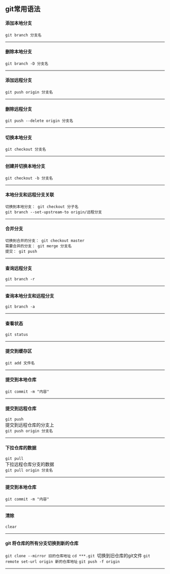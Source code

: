 ## git常用语法

#### 添加本地分支
  `git branch 分支名`
*****

#### 删除本地分支
  `git branch -D 分支名`
*****

#### 添加远程分支
  `git push origin 分支名`
*****

#### 删除远程分支
  `git push --delete origin 分支名 `
*****

#### 切换本地分支
  `git checkout 分支名`
*****

#### 创建并切换本地分支
  `git checkout -b 分支名`
*****

#### 本地分支和远程分支关联
  `切换到本地分支： git checkout 分子名`  
  `git branch --set-upstream-to origin/远程分支`
*****

#### 合并分支
  `切换到合并的分支： git checkout master`  
  `需要合并的分支： git merge 分支名`  
  `提交： git push`
*****

#### 查询远程分支
  `git branch -r`
*****

#### 查询本地分支和远程分支
  `git branch -a`
*****

#### 查看状态
  `git status`
*****

#### 提交到缓存区
  `git add 文件名`
*****

#### 提交到本地仓库
  `git commit -m "内容"`
*****

#### 提交到远程仓库
  `git push`  
  提交到远程仓库的分支上  
  `git push origin 分支名`
*****

#### 下拉仓库的数据
  `git pull`  
  下拉远程仓库分支的数据  
  `git pull origin 分支名`
*****

#### 提交到本地仓库
  `git commit -m "内容"`
*****

#### 清除
  `clear`
*****

#### git 将仓库的所有分支切换到新的仓库
  `git clone --mirror 旧的仓库地址`
  `cd ***.git `切换到旧仓库的git文件
  `git remote set-url origin 新的仓库地址`
  `git push -f origin`
*****
